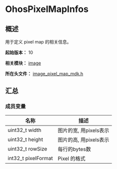 # OhosPixelMapInfos

## 概述

用于定义 pixel map 的相关信息。

**起始版本：** 10

**相关模块：** [image](capi-image.md)

**所在头文件：** [image_pixel_map_mdk.h](capi-image-pixel-map-mdk-h.md)

## 汇总

### 成员变量

| 名称 | 描述 |
| -- | -- |
| uint32_t width | 图片的宽, 用pixels表示 |
| uint32_t height | 图片的高, 用pixels表示 |
| uint32_t rowSize | 每行的bytes数 |
| int32_t pixelFormat | Pixel 的格式 |


